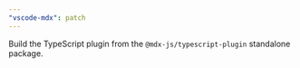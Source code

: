 ```yaml
---
"vscode-mdx": patch
---
```


Build the TypeScript plugin from the `@mdx-js/typescript-plugin` standalone package.
